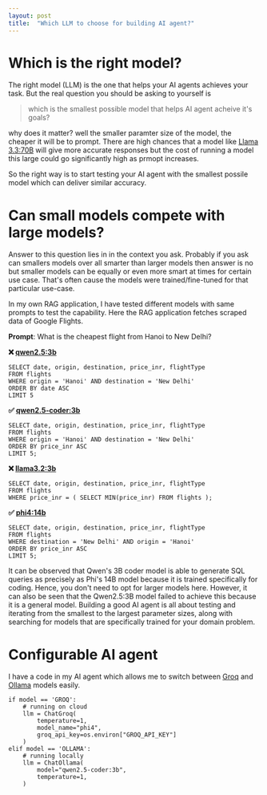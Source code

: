 ```yaml
---
layout: post
title:  "Which LLM to choose for building AI agent?"
---
```


# Which is the right model?
The right model (LLM) is the one that helps your AI agents achieves your task. But the real question you should be asking to yourself is

> which is the smallest possible model that helps AI agent acheive it's goals?

why does it matter? well the smaller paramter size of the model, the cheaper it will be to prompt. There are high chances that a model like [Llama 3.3:70B](https://ollama.com/library/llama3.3:70b) will give more accurate responses but the cost of running a model this large could go significantly high as prmopt increases.

So the right way is to start testing your AI agent with the smallest possile model which can deliver similar accuracy.

# Can small models compete with large models?
Answer to this question lies in in the context you ask. Probably if you ask can smallers models over all smarter than larger models then answer is no but smaller models can be equally or even more smart at times for certain use case. That's often cause the models were trained/fine-tuned for that particular use-case.

In my own RAG application, I have tested different models with same prompts to test the capability. Here the RAG application fetches scraped data of Google Flights.

**Prompt**: What is the cheapest flight from Hanoi to New Delhi?

**❌ [qwen2.5:3b](https://ollama.com/library/qwen2.5:3b)**
```
SELECT date, origin, destination, price_inr, flightType 
FROM flights 
WHERE origin = 'Hanoi' AND destination = 'New Delhi' 
ORDER BY date ASC 
LIMIT 5
```

**✅ [qwen2.5-coder:3b](https://ollama.com/library/qwen2.5-coder)**
```
SELECT date, origin, destination, price_inr, flightType 
FROM flights 
WHERE origin = 'Hanoi' AND destination = 'New Delhi' 
ORDER BY price_inr ASC 
LIMIT 5;
```

**❌ [llama3.2:3b](https://ollama.com/library/llama3.2:3b)**
```
SELECT date, origin, destination, price_inr, flightType 
FROM flights 
WHERE price_inr = ( SELECT MIN(price_inr) FROM flights );
```

**✅ [phi4:14b](https://ollama.com/library/phi4:14b)**
```
SELECT date, origin, destination, price_inr, flightType 
FROM flights 
WHERE destination = 'New Delhi' AND origin = 'Hanoi' 
ORDER BY price_inr ASC 
LIMIT 5;
```

It can be observed that Qwen's 3B coder model is able to generate SQL queries as precisely as Phi's 14B model because it is trained specifically for coding. Hence, you don't need to opt for larger models here. However, it can also be seen that the Qwen2.5:3B model failed to achieve this because it is a general model. Building a good AI agent is all about testing and iterating from the smallest to the largest parameter sizes, along with searching for models that are specifically trained for your domain problem.

# Configurable AI agent

I have a code in my AI agent which allows me to switch between [Groq](https://console.groq.com/docs/models) and [Ollama](https://ollama.com/library) models easily.


```
if model == 'GROQ':
    # running on cloud
    llm = ChatGroq(
        temperature=1,
        model_name="phi4",
        groq_api_key=os.environ["GROQ_API_KEY"]
    )
elif model == 'OLLAMA':
    # running locally
    llm = ChatOllama(
        model="qwen2.5-coder:3b",
        temperature=1,
    )
```